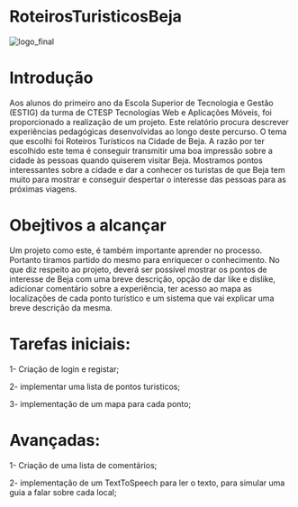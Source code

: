 # RoteirosTuristicosBeja
![logo_final](https://user-images.githubusercontent.com/79975937/176783997-1f72d5fa-42af-41fb-a776-db4e62c6bd1c.jpg)


# Introdução
Aos alunos do primeiro ano da Escola Superior de Tecnologia e Gestão (ESTIG) da turma de CTESP Tecnologias Web e Aplicações Móveis, foi proporcionado a realização de um projeto. Este relatório procura descrever experiências pedagógicas desenvolvidas ao longo deste percurso.
O tema que escolhi foi Roteiros Turísticos na Cidade de Beja. A razão por ter escolhido este tema é conseguir transmitir uma boa impressão sobre a cidade às pessoas quando quiserem visitar Beja. Mostramos pontos interessantes sobre a cidade e dar a conhecer os turistas de que Beja tem muito para mostrar e conseguir despertar o interesse das pessoas para as próximas viagens.


# Obejtivos a alcançar
Um projeto como este, é também importante aprender no processo. Portanto tiramos partido do mesmo para enriquecer o conhecimento. No que diz respeito ao projeto, deverá ser possível mostrar os pontos de interesse de Beja com uma breve descrição, opção de dar like e dislike, adicionar comentário sobre a experiência, ter acesso ao mapa as localizações de cada ponto turístico e um sistema que vai explicar uma breve descrição da mesma.


# Tarefas iniciais:
1- Criação de login e registar;

2- implementar uma lista de pontos turisticos;

3- implementação de um mapa para cada ponto;


# Avançadas:
1- Criação de uma lista de comentários;

2- implementação de um TextToSpeech para ler o texto, para simular uma guia a falar sobre cada local;


